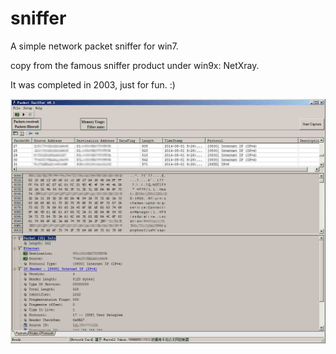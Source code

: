 sniffer
=======

A simple network packet sniffer for win7.

copy from the famous sniffer product under win9x: NetXray.

It was completed in 2003, just for fun. :)

![image](https://github.com/netxray/sniffer/blob/master/sniffer.jpg)
